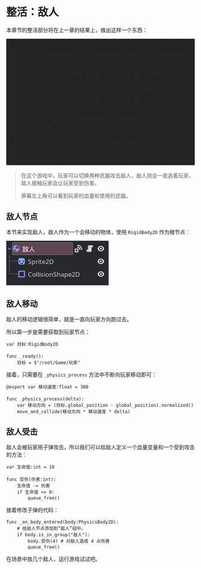 # 整活：敌人

本章节的整活部分将在上一章的结果上，做出这样一个东西：

![展示](images/game.gif)

> 在这个游戏中，玩家可以切换两种武器攻击敌人，敌人则会一直追着玩家，敌人接触玩家会让玩家受到伤害。
>
> 屏幕左上角可以看到玩家的血量和使用的武器。

## 敌人节点

本节来实现敌人，敌人作为一个会移动的物体，使用 `RigidBody2D` 作为根节点：

![敌人节点](images/game_diren.png)

## 敌人移动

敌人的移动逻辑很简单，就是一直向玩家方向跑过去。

所以第一步是需要获取到玩家节点：

```gdscript
var 目标:RigidBody2D

func _ready():
    目标 = $"/root/Game/玩家"
```

接着，只需要在 `_physics_process` 方法中不断向玩家移动即可：

```gdscript
@export var 移动速度:float = 300

func _physics_process(delta):
    var 移动方向 = (目标.global_position - global_position).normalized()
    move_and_collide(移动方向 * 移动速度 * delta)
```

## 敌人受击

敌人会被玩家用子弹攻击，所以我们可以给敌人定义一个血量变量和一个受到攻击的方法：

```gdscript
var 生命值:int = 10

func 受伤(伤害:int):
    生命值 -= 伤害
    if 生命值 <= 0:
        queue_free()
```

接着修改子弹的代码：

```gdscript
func _on_body_entered(body:PhysicsBody2D):
    # 给敌人节点添加到“敌人”组中。
    if body.is_in_group("敌人"):
        body.受伤(4) # 对敌人造成 4 点伤害
        queue_free()
```

在场景中放几个敌人，运行游戏试试吧。